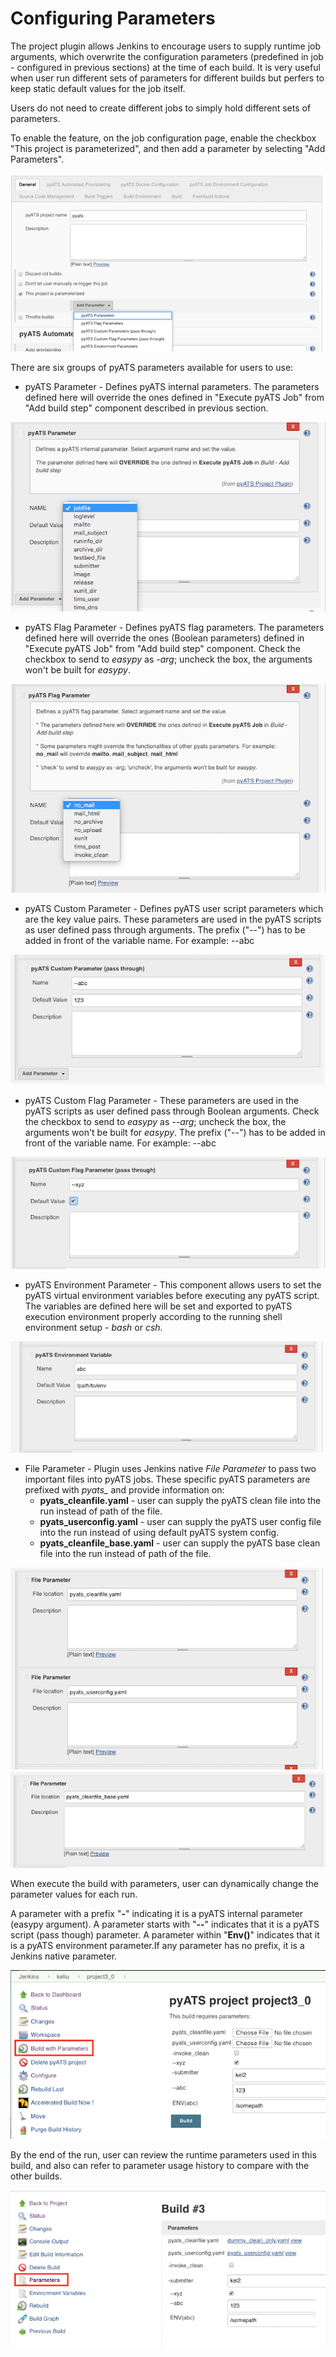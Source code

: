 # Configuring Parameters

The project plugin allows Jenkins to encourage users to supply runtime job arguments, 
which overwrite the configuration parameters (predefined in job - configured in previous sections) 
at the time of each build. It is very useful when user run different sets of parameters for different 
builds but perfers to keep static default values for the job itself. 

Users do not need to create different jobs to simply hold different sets of parameters.

To enable the feature, on the job configuration page, enable the checkbox 
"This project is parameterized", and then add a parameter by selecting "Add Parameters".

![](assets/images/para1.png)

There are six groups of pyATS parameters available for users to use:

* pyATS Parameter - Defines pyATS internal parameters. The parameters defined here will override the ones defined in "Execute pyATS Job" from "Add build step" component described in previous section.

![](assets/images/para2.png)

* pyATS Flag Parameter - Defines pyATS flag parameters. The parameters defined here will override the ones (Boolean parameters) defined in "Execute pyATS Job" from "Add build step" component. Check the checkbox to send to _easypy_ as _-arg_; uncheck the box, the arguments won't be built for _easypy_.

![](assets/images/para3.png)

* pyATS Custom Parameter - Defines pyATS user script parameters which are the key value pairs. These parameters are used in the pyATS scripts as user defined pass through arguments. The prefix ("--") has to be added in front of the variable name. For example: --abc

![](assets/images/para4.png)

* pyATS Custom Flag Parameter - These parameters are used in the pyATS scripts as user defined pass through Boolean arguments. Check the checkbox to send to _easypy_ as _--arg_; uncheck the box, the arguments won't be built for _easypy_. The prefix ("--") has to be added in front of the variable name. For example: --abc

![](assets/images/para5.png)

* pyATS Environment Parameter - This component allows users to set the pyATS virtual environment variables before executing any pyATS script. The variables are defined here will be set and exported to pyATS execution environment properly according to the running shell environment setup - _bash_ or _csh_.

![](assets/images/para6.png)

* File Parameter - Plugin uses Jenkins native _File Parameter_ to pass two important files into pyATS jobs. These specific pyATS parameters are prefixed with  *pyats_*  and provide information on:
  * **pyats_cleanfile.yaml** - user can supply the pyATS clean file into the run instead of path of the file.
  * **pyats_userconfig.yaml** - user can supply the pyATS user config file into the run instead of using default pyATS system config.
  * **pyats_cleanfile_base.yaml** - user can supply the pyATS base clean file into the run instead of path of the file.

![](assets/images/para7.png)
![](assets/images/para7_2.png)

When execute the build with parameters, user can dynamically change the parameter values for each run.

A parameter with a prefix "**-**" indicating it is a pyATS internal parameter (easypy argument). A parameter starts with "**--**" indicates that it is a pyATS script (pass though) parameter. A parameter within "**Env()**" indicates that it is a pyATS environment parameter.If any parameter has no prefix, it is a Jenkins native parameter.

![](assets/images/para8.png)

By the end of the run, user can review the runtime parameters used in this build, and also can refer to parameter usage history to compare with the other builds.

![](assets/images/para9.png)